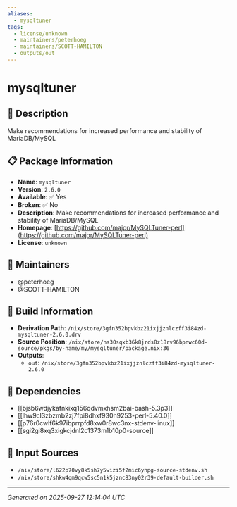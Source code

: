 ```yaml
---
aliases:
  - mysqltuner
tags:
  - license/unknown
  - maintainers/peterhoeg
  - maintainers/SCOTT-HAMILTON
  - outputs/out
---
```


# mysqltuner

## 📝 Description

Make recommendations for increased performance and stability of MariaDB/MySQL

## 📋 Package Information

- **Name**: `mysqltuner`
- **Version**: `2.6.0`
- **Available**: ✅ Yes
- **Broken**: ✅ No
- **Description**: Make recommendations for increased performance and stability of MariaDB/MySQL
- **Homepage**: [https://github.com/major/MySQLTuner-perl](https://github.com/major/MySQLTuner-perl)
- **License**: `unknown`
## 👥 Maintainers

- @peterhoeg
- @SCOTT-HAMILTON


## 🔧 Build Information

- **Derivation Path**: `/nix/store/3gfn352bpvkbz21ixjjznlczff3i84zd-mysqltuner-2.6.0.drv`
- **Source Position**: `/nix/store/ns30sqxb36k8jrds8z18rv96bpnwc60d-source/pkgs/by-name/my/mysqltuner/package.nix:36`
- **Outputs**:
  - `out`:  `/nix/store/3gfn352bpvkbz21ixjjznlczff3i84zd-mysqltuner-2.6.0`

## 🔗 Dependencies

- [[bjsb6wdjykafnkixq156qdvmxhsm2bai-bash-5.3p3]]
- [[lhw9cl3zbzmb2zj7fpi8dhxf930h9253-perl-5.40.0]]
- [[p76r0cwlf6k97ibprrpfd8xw0r8wc3nx-stdenv-linux]]
- [[sgi2gi8xq3xigkcjdnl2c1373m1b10p0-source]]

## 📁 Input Sources

- `/nix/store/l622p70vy8k5sh7y5wizi5f2mic6ynpg-source-stdenv.sh`
- `/nix/store/shkw4qm9qcw5sc5n1k5jznc83ny02r39-default-builder.sh`

---
*Generated on 2025-09-27 12:14:04 UTC*
